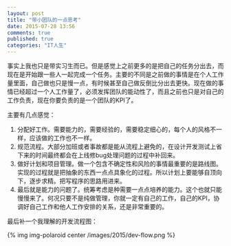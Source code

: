 ```yaml
---
layout: post
title: "带小团队的一点思考"
date: 2015-07-28 13:56
comments: true
published: true
categories: "IT人生"
---
```


  事实上我也只是带实习生而已。但是感觉上之前更多的是把自己的任务分出去，而现在是开始跟一些人一起完成一个任务。主要的不同是之前做的事情是在个人工作量里面，自己做也只是慢一点，有时候甚至自己做反倒比分出去更快。现在做的事情已经超过一个人工作量了，必须发挥团队的能动性了，而且之前也只是对自己的工作负责，现在你要负责的是一个团队的KPI了。

  主要有几点感觉：

  1. 分配好工作。需要能力的，需要经验的，需要稳定细心的，每个人的风格不一样，应该做的工作也不一样。
  2. 规范流程。大部分加班或者事故都是能从流程上避免的，在设计开发测试上省下来的时间最终都会在上线修bug处理问题的过程中补回来。
  3. 做好计划和项目管理。做一个包含不确定性和风险的事情最重要的是路线图。实现的过程就是把抽象的东西一点点具象化的过程。所以计划上要能够自顶向下，逐步求精。把写程序的思路用进来。
  4. 最后就是能力的问题了。统筹考虑是种需要一点点培养的能力。这个也就只能慢慢来了。何况只要不是纯做管理，你就一定有自己的工作，自己的KPI，协调好自己工作和他人工作安排的关系，还是非常重要的。

  最后补一个我理解的开发流程图：

  {% img img-polaroid center /images/2015/dev-flow.png %}
